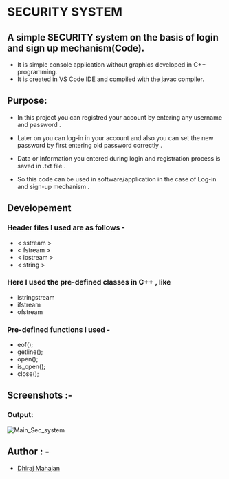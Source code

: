 
# SECURITY SYSTEM

## A simple SECURITY system on the basis of login and sign up mechanism(Code).

- It is simple console application without graphics developed in C++ programming.
- It is created in VS Code IDE and compiled with the javac compiler.

## Purpose:
- In this project you can registred your account by entering any username and password .
- Later on you can log-in in your account and also you can set the new password by first entering old password correctly .
- Data or Information you entered during login and registration process is saved in .txt file .

- So this code can be used in software/application in the case of Log-in and sign-up mechanism .



## Developement
### Header files I used are as follows -
- < sstream > 
- < fstream >
- < iostream >
- < string >

 ### Here I used the pre-defined classes in C++ , like   
  
  - istringstream
  - ifstream
  - ofstream
  
### Pre-defined functions I used -
- eof();
- getline();
- open();
- is_open();
- close();

## Screenshots :-

### Output:

![Main_Sec_system](https://user-images.githubusercontent.com/122169637/215242305-7bcda9f4-d96e-462f-a3ad-07c7cb2fd4f8.JPG)

## Author : -

- [Dhiraj Mahajan](https://www.github.com/dhirajnmahajan)


